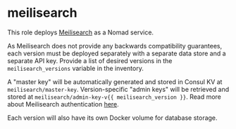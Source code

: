 # meilisearch

This role deploys [Meilisearch](https://www.meilisearch.com/) as a Nomad service.

As Meilisearch does not provide any backwards compatibility guarantees, each version must be deployed separately with a separate data store and a separate API key. Provide a list of desired versions in the `meilisearch_versions` variable in the inventory.

A "master key" will be automatically generated and stored in Consul KV at `meilisearch/master-key`. Version-specific "admin keys" will be retrieved and stored at `meilisearch/admin-key-v{{ meilisearch_version }}`. Read more about Meilisearch authentication [here](https://www.meilisearch.com/docs/learn/security/master_api_keys).

Each version will also have its own Docker volume for database storage.
